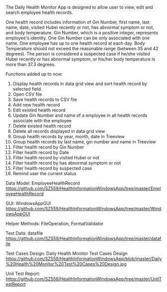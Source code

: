 The Daily Health Monitor App is designed to allow user to view, edit and search employee health records. 

One health record includes information of Gin Number, first name, last name, date, visited Hubei recently or not, has abnormal symptom or not, and body temperature. 
Gin Number, which is a positive integer, represents employee's identity. One Gin Number can be only associated with one name. 
One employee has up to one health record at each day. Body Temperature should not exceed the reasonable range (between 35 and 42 degrees). 
The person is considered a suspected case if he/she visited Hubei recently or has abnormal symptom, or his/her body temperature is more than 37.3 degrees.

Functions added up to now:
1. Display health records in data grid view and sort health record by selected field.
2. Open CSV file
3. Save health records to CSV file
4. Add new health record 
5. Edit existed health record 
6. Update Gin Number and name of a employee in all health records associate with the employee
7. Delete existed health record 
8. Delete all records displayed in data grid view
9. Group health records by year, month, date in Treeview
10. Group health records by last name, gin number and name in Treeview
11. Filter health record by Gin Number
12. Filter health record by Date
13. Filter health record by visited Hubei or not
14. Filter health record by has abnormal symptom or not
15. Filter health record by suspected case
15. Remind user the current status

Data Model: EmployeeHealthRecord https://github.com/SZ559/HealthInformationWindowsApp/tree/master/EmployeeHealthRecord

GUI: WindowsAppGUI https://github.com/SZ559/HealthInformationWindowsApp/tree/master/WindowsAppGUI

Helper Methods: FileOperation, FormatValidator

Test Data: datafile https://github.com/SZ559/HealthInformationWindowsApp/tree/master/datafile

Test Cases Design: Daily Health Monitor Test Cases Design https://github.com/SZ559/HealthInformationWindowsApp/blob/master/Daily%20Health%20Monitor%20Test%20Cases%20Design.jpg

Unit Test Report: https://github.com/SZ559/HealthInformationWindowsApp/tree/master/UnitTestReport

